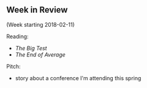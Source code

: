 ## Week in Review

(Week starting 2018-02-11)

Reading:
* _The Big Test_
* _The End of Average_

Pitch:
* story about a conference I'm attending this spring
